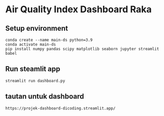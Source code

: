# Air Quality Index Dashboard Raka

## Setup environment
```
conda create --name main-ds python=3.9
conda activate main-ds
pip install numpy pandas scipy matplotlib seaborn jupyter streamlit babel
```

## Run steamlit app
```
streamlit run dashboard.py
```
##  tautan untuk dashboard
```
https://projek-dashboard-dicoding.streamlit.app/
```
